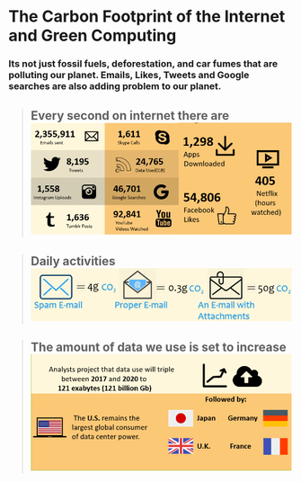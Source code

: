 # The Carbon Footprint of the Internet and Green Computing
### Its not just fossil fuels, deforestation, and car fumes that are polluting our planet. Emails, Likes, Tweets and Google searches are also adding problem to our planet.

> ## Every second on internet there are ![image](/assets/per_second_Facts.jpg)

> ## Daily activities ![Daily activities](/assets/daily_activities.PNG)

> ## The amount of data we use is set to increase ![Future Stats](/assets/future_stats.PNG)